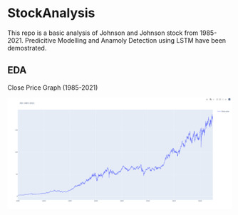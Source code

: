# StockAnalysis
This repo is a basic analysis of Johnson and Johnson stock from 1985-2021.
Predicitive Modelling and Anamoly Detection using LSTM have been demostrated.
## EDA
Close Price Graph (1985-2021)

![Close Price Graph](https://github.com/Shishir98/StockAnalysis/blob/main/Images/Close%20Price.PNG)
